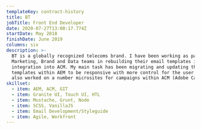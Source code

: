 ```yaml
---
templateKey: contract-history
title: BT
jobTitle: Front End Developer
date: 2020-07-27T13:00:17.774Z
startDate: May 2018
finishDate: June 2019
columns: six
description: >-
  BT is a globally recognized telecoms brand. I have been working as part of the
  Marketing, Brand and Data teams in rebuilding their email templates in AEM for
  integration into ACM. My main task has been migrating and updating the email
  templates within AEM to be responsive with more control for the user. I have
  also worked on a number microsites for campaigns within ACM (Adobe Campaign).
skillset:
  - item: AEM, ACM, GIT
  - item: Granite UI, Touch UI, HTL
  - item: Mustache, Grunt, Node
  - item: SCSS, VanillaJS
  - item: Email Development/Styleguide
  - item: Agile, Workfront
---
```

